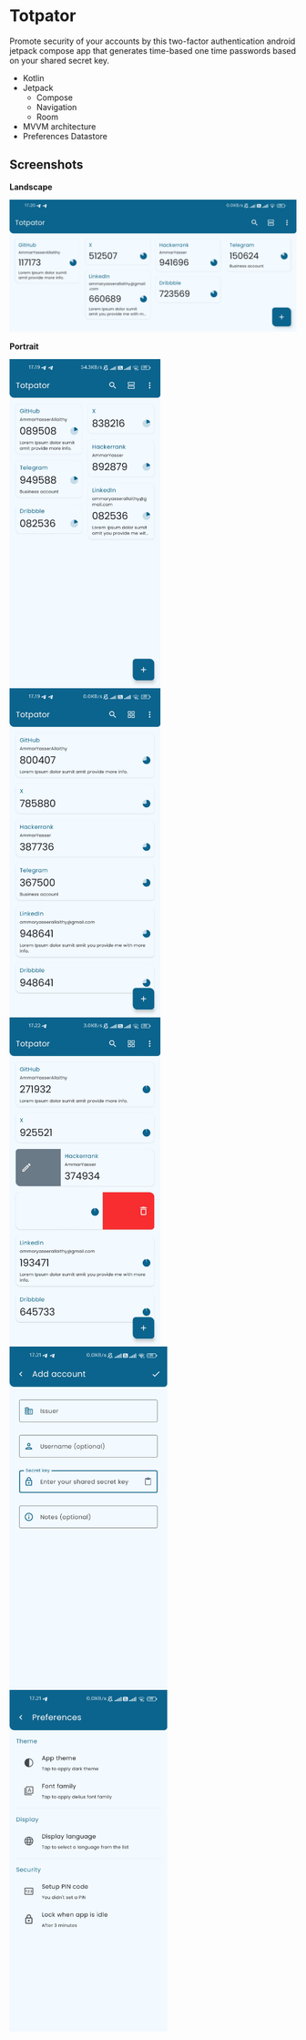 # Totpator

Promote security of your accounts by this two-factor authentication android jetpack compose app that generates time-based one time passwords based on your shared secret key.

- Kotlin
- Jetpack
    - Compose
    - Navigation
    - Room
- MVVM architecture
- Preferences Datastore

## Screenshots

**Landscape**

<img src="screenshots/4.jpg" alt="4" style="max-height: 550px">

**Portrait**

<img src="screenshots/1.jpg" alt="1" style="height: 575px"> <img src="screenshots/2.jpg" alt="2" style="height: 575px">
<img src="screenshots/3.jpg" alt="3" style="height: 575px">
<img src="screenshots/5.jpg" alt="5" style="height: 600px">
<img src="screenshots/6.jpg" alt="6" style="height: 600px">

